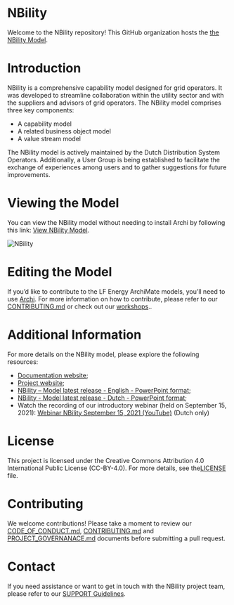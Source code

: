 # NBility
Welcome to the NBility repository! This GitHub organization hosts the [the NBility Model](https://www.edsn.nl/nbility-model/). 

# Introduction
NBility is a comprehensive capability model designed for grid operators. It was developed to streamline collaboration within the utility sector and with the suppliers and advisors of grid operators. The NBility model comprises three key components:

* A capability model
* A related business object model
* A value stream model

The NBility model is actively maintained by the Dutch Distribution System Operators. Additionally, a User Group is being established to facilitate the exchange of experiences among users and to gather suggestions for future improvements.

# Viewing the Model
You can view the NBility model without needing to install Archi by following this link: [View NBility Model](https://nbility-model.github.io/NBility-business-capabilities-Archi/).

![NBility](https://nbility-model.github.io/NBility-business-capabilities-Archi/id-9cd948eb-3f6c-44c8-a574-c57cc72f6eef/images/id-c3e376cb1f8d48d19d8857e84d833cb9.png)


# Editing the Model
If you’d like to contribute to the LF Energy ArchiMate models, you’ll need to use [Archi](https://www.archimatetool.com/). For more information on how to contribute, please refer to our [CONTRIBUTING.md](https://nbility-model.github.io/CONTRIBUTING/) or check out our [workshops](https://nbility-model.github.io/workshops/)..

# Additional Information
For more details on the NBility model, please explore the following resources:
*  [Documentation website](https://nbility-model.github.io/);
*  [Project website](https://www.edsn.nl/nbility-model/);
*  [NBility – Model latest release - English - PowerPoint format](https://nbility-model.github.io/NBility-business-capabilities-Archi/?view=id-27932);
*  [NBility - Model latest release - Dutch - PowerPoint format](https://github.com/NBility-Model/NBility-business-capabilities-PPTX);
*  Watch the recording of our introductory webinar (held on September 15, 2021): [Webinar NBility September 15, 2021 (YouTube)](https://youtu.be/hpRPoQU_ids) (Dutch only)

# License
This project is licensed under the Creative Commons Attribution 4.0 International Public License (CC-BY-4.0). For more details, see the[LICENSE](LICENSE) file. 

# Contributing
We welcome contributions! Please take a moment to review our [CODE_OF_CONDUCT.md](https://github.com/NBility-Model/.github/tree/main/docs/CODE_OF_CONDUCT.md), [CONTRIBUTING.md](https://github.com/NBility-Model/.github/tree/main/docs/CONTRIBUTING.md) and [PROJECT_GOVERNANACE.md](https://github.com/NBility-Model/.github/tree/main/docs/PROJECT_GOVERNANCE.md) documents before submitting a pull request.

# Contact
If you need assistance or want to get in touch with the NBility project team, please refer to our [SUPPORT Guidelines](https://github.com/NBility-Model/.github/tree/main/docs/SUPPORT.md).
